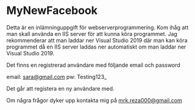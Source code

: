 # MyNewFacebook
Detta är en inlämninguppgift för webserverprogrammering. 
Kom ihåg att man skall använda en IIS server för att kunna köra programmet. Jag rekommenderar att man laddar ner Visual Studio 2019 där man kan köra programmet då en IIS server laddas ner automatiskt om man laddar ner Visual Studio 2019. 

Det finns en registrerad användare med följande email och password

email: sara@gmail.com
pw: Testing123_

Det går att registera en ny användare med. 

Om några frågor dyker upp kontakta mig på mrk.reza000@gmail.com
